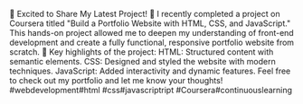 🌟 Excited to Share My Latest Project! 🌟
I recently completed a project on Coursera titled "Build a Portfolio Website with HTML, CSS, and JavaScript." This hands-on project allowed me to deepen my understanding of front-end development and create a fully functional, responsive portfolio website from scratch. 🚀
Key highlights of the project:
HTML: Structured content with semantic elements.
CSS: Designed and styled the website with modern techniques.
JavaScript: Added interactivity and dynamic features.
Feel free to check out my portfolio and let me know your thoughts!
#webdevelopment#html #css#javascriptript #Coursera#continuouslearning
